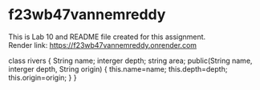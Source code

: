 # f23wb47vannemreddy
This is Lab 10 and README file created for this assignment.<br>
Render link: https://f23wb47vannemreddy.onrender.com

class rivers
{
String name; 
interger depth; 
string area; 
public(String name, interger depth, String origin)
{
    this.name=name;
    this.depth=depth;
    this.origin=origin;
}
}
